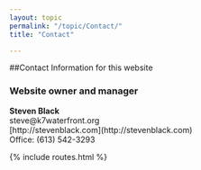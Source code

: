 ```yaml
---
layout: topic
permalink: "/topic/Contact/"
title: "Contact"

---
```


##Contact Information for this website
<h3>Website owner and manager</h3>
<p><strong>Steven Black</strong><br> steve@k7waterfront.org <br> [http://stevenblack.com](http://stevenblack.com) <br> Office: (613) 542-3293</p>

{% include routes.html %}
